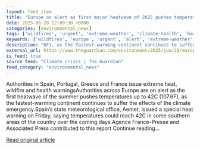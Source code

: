 ```yaml
---
layout: feed_item
title: "Europe on alert as first major heatwave of 2025 pushes temperatures to 42C"
date: 2025-06-28 12:09:30 +0000
categories: [environmental_news]
tags: ['wildfires', 'urgent', 'extreme-weather', 'climate-health', 'heatwave', 'public-health', 'year-2025']
keywords: ['wildfires', 'europe', 'urgent', 'alert', 'extreme-weather', 'climate-health', 'heatwave', 'first']
description: "6F), as the fastest-warming continent continues to suffer the effects of the climate emergency"
external_url: https://www.theguardian.com/environment/2025/jun/28/europe-on-alert-as-first-major-heatwave-of-2025-pushes-temperatures-to-42c
is_feed: true
source_feed: "Climate crisis | The Guardian"
feed_category: "environmental_news"
---
```


Authorities in Spain, Portugal, Greece and France issue extreme heat, wildfire and health warningsAuthorities across Europe are on alert as the first heatwave of the summer pushes temperatures up to 42C (107.6F), as the fastest-warming continent continues to suffer the effects of the climate emergency.Spain’s state meteorological office, Aemet, issued a special heat warning on Friday, saying temperatures could reach 42C in some southern areas of the country over the coming days.Agence France-Presse and Associated Press contributed to this report Continue reading...

[Read original article](https://www.theguardian.com/environment/2025/jun/28/europe-on-alert-as-first-major-heatwave-of-2025-pushes-temperatures-to-42c)
